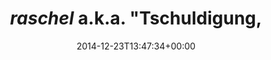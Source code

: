 ---
retweeted: false
source: <a href="http://mvilla.it/fenix" rel="nofollow">Fenix for Android</a>
entities:
  hashtags: []
  symbols: []
  user_mentions: []
  urls: []
display_text_range:
- '0'
- '139'
favorite_count: '2'
id_str: '547388043444101120'
truncated: false
retweet_count: '1'
id: '547388043444101120'
created_at: Tue Dec 23 13:47:34 +0000 2014
favorited: false
full_text: '*raschel* a.k.a. "Tschuldigung,  Lassen Sie mich bitte raus - ich möchte
  noch 15 Minuten dumm im Flur herum stehen bevor wir am Ziel sind."'
lang: de
tags:
- pesos:twitter
date: '2014-12-23T13:47:34+00:00'
src: https://twitter.com/bascht/status/547388043444101120
original_url: https://twitter.com/bascht/status/547388043444101120
type: twitter_tweet
text: '*raschel* a.k.a. "Tschuldigung,  Lassen Sie mich bitte raus - ich möchte noch
  15 Minuten dumm im Flur herum stehen bevor wir am Ziel sind."'
title: '*raschel* a.k.a. "Tschuldigung,'

---